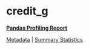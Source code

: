 # credit_g

[**Pandas Profiling Report**](../docs_sources/profile/credit_g.html)

[Metadata](metadata.yaml) | [Summary Statistics](summary_stats.csv)

